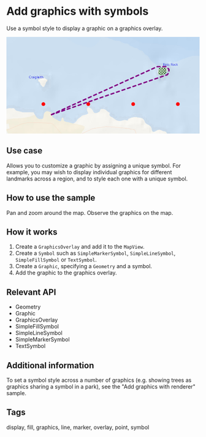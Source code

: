 # Add graphics with symbols

Use a symbol style to display a graphic on a graphics overlay.

![Image of adding graphics with symbols](AddGraphicsWithSymbols.png)

## Use case

Allows you to customize a graphic by assigning a unique symbol. For example, you may wish to display individual graphics for different landmarks across a region, and to style each one with a unique symbol.  

## How to use the sample

Pan and zoom around the map. Observe the graphics on the map.

## How it works

1. Create a `GraphicsOverlay` and add it to the `MapView`.
2. Create a `Symbol` such as `SimpleMarkerSymbol`, `SimpleLineSymbol`, `SimpleFillSymbol` or `TextSymbol`.
3. Create a `Graphic`, specifying a `Geometry` and a symbol.
4. Add the graphic to the graphics overlay.

## Relevant API

* Geometry
* Graphic
* GraphicsOverlay
* SimpleFillSymbol
* SimpleLineSymbol
* SimpleMarkerSymbol
* TextSymbol

## Additional information

To set a symbol style across a number of graphics (e.g. showing trees as graphics sharing a symbol in a park), see the "Add graphics with renderer" sample. 

## Tags

display, fill, graphics, line, marker, overlay, point, symbol
